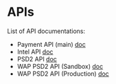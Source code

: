 # APIs

List of API documentations:
* Payment API (main) [doc](https://postman.payout.one/)
* Intel API [doc](https://postman-intel.payout.one/)
* PSD2 API [doc](https://psd2.payout.one/)
* WAP PSD2 API (Sandbox) [doc](https://wap-sa.payout.one/api-docs)
* WAP PSD2 API (Production) [doc](https://wap.payout.one/api-docs)
